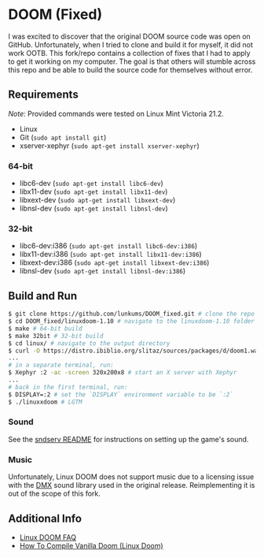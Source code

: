 # DOOM (Fixed)

I was excited to discover that the original DOOM source code was open on GitHub. Unfortunately, when I tried to clone and build it for myself, it did not work OOTB. This fork/repo contains a collection of fixes that I had to apply to get it working on my computer. The goal is that others will stumble across this repo and be able to build the source code for themselves without error.

## Requirements

_Note_: Provided commands were tested on Linux Mint Victoria 21.2.

- Linux
- Git (`sudo apt install git`)
- xserver-xephyr (`sudo apt-get install xserver-xephyr`)

### 64-bit

- libc6-dev (`sudo apt-get install libc6-dev`)
- libx11-dev (`sudo apt-get install libx11-dev`)
- libxext-dev (`sudo apt-get install libxext-dev`)
- libnsl-dev (`sudo apt-get install libnsl-dev`)

### 32-bit

- libc6-dev:i386 (`sudo apt-get install libc6-dev:i386`)
- libx11-dev:i386 (`sudo apt-get install libx11-dev:i386`)
- libxext-dev:i386 (`sudo apt-get install libxext-dev:i386`)
- libnsl-dev (`sudo apt-get install libnsl-dev:i386`)

## Build and Run

```bash
$ git clone https://github.com/lunkums/DOOM_fixed.git # clone the repo
$ cd DOOM_fixed/linuxdoom-1.10 # navigate to the linuxdoom-1.10 folder
$ make # 64-bit build
$ make 32bit # 32-bit build
$ cd linux/ # navigate to the output directory
$ curl -O https://distro.ibiblio.org/slitaz/sources/packages/d/doom1.wad # download the shareware wad
...
# in a separate terminal, run:
$ Xephyr :2 -ac -screen 320x200x8 # start an X server with Xephyr
...
# back in the first terminal, run:
$ DISPLAY=:2 # set the `DISPLAY` environment variable to be `:2`
$ ./linuxxdoom # LGTM
```

### Sound

See the [sndserv README](./sndserv/README.md) for instructions on setting up the game's sound.

### Music

Unfortunately, Linux DOOM does not support music due to a licensing issue with the [DMX](https://doomwiki.org/wiki/DMX) sound library used in the original release. Reimplementing it is out of the scope of this fork.

## Additional Info

- [Linux DOOM FAQ](https://hexadecimal.uoregon.edu/~stevev/Linux-DOOM-FAQ.html)
- [How To Compile Vanilla Doom (Linux Doom)](https://www.youtube.com/watch?v=9JgQfQHHhTw)

